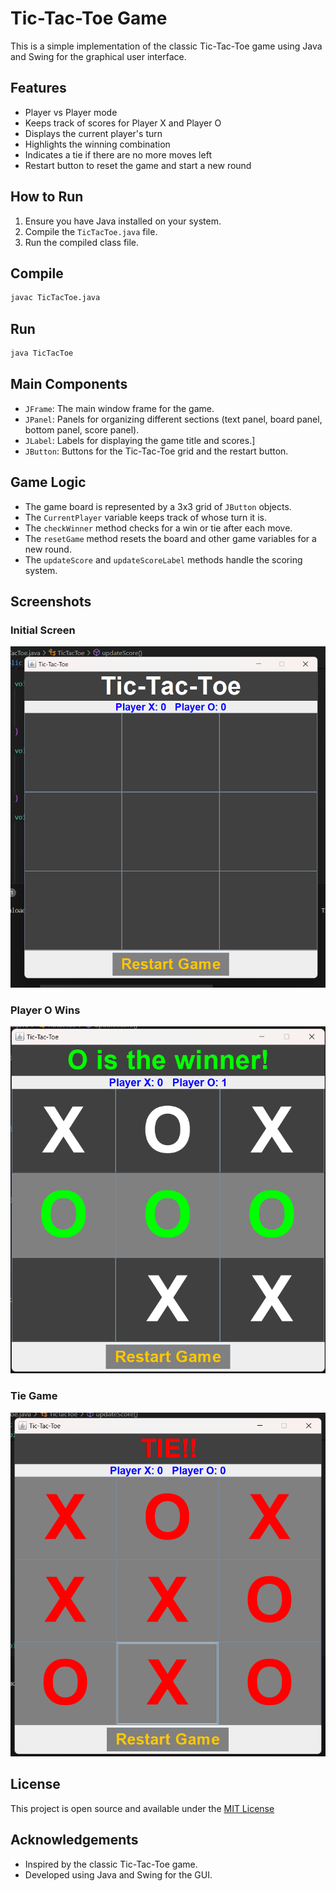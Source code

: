 
# Tic-Tac-Toe Game

This is a simple implementation of the classic Tic-Tac-Toe game using Java and Swing for the graphical user interface.

## Features

- Player vs Player mode
- Keeps track of scores for Player X and Player O
- Displays the current player's turn
- Highlights the winning combination
- Indicates a tie if there are no more moves left
- Restart button to reset the game and start a new round

## How to Run

1. Ensure you have Java installed on your system.
2. Compile the `TicTacToe.java` file.
3. Run the compiled class file.

## Compile

```sh
javac TicTacToe.java
```
## Run



```bash
java TicTacToe

```


## Main Components
- `JFrame`: The main window frame for the game.
- `JPanel`: Panels for organizing different sections (text panel, board panel, bottom panel, score panel).
- `JLabel`: Labels for displaying the game title and scores.]
- `JButton`: Buttons for the Tic-Tac-Toe grid and the restart button.

## Game Logic
- The game board is represented by a 3x3 grid of `JButton` objects.
- The `CurrentPlayer` variable keeps track of whose turn it is.
- The `checkWinner` method checks for a win or tie after each move.
- The `resetGame` method resets the board and other game variables for a new round.
- The `updateScore` and `updateScoreLabel` methods handle the scoring system.
## **Screenshots**
### Initial Screen
![App Screenshot](Screenshots/idle.png)

### Player O Wins
![App Screenshot](Screenshots/winner.png)

### Tie Game
![App Screenshot](Screenshots/tie.png)
## License

This project is open source and available under the [MIT License](https://choosealicense.com/licenses/mit/)


## Acknowledgements

 - Inspired by the classic Tic-Tac-Toe game.
 - Developed using Java and Swing for the GUI.
 
